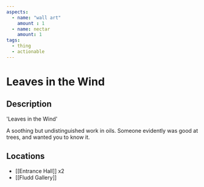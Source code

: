 ```yaml
---
aspects: 
  - name: "wall art"
    amount : 1
  - name: nectar
    amount: 1
tags:
  - thing
  - actionable
---
```


# Leaves in the Wind

## Description
'Leaves in the Wind'

A soothing but undistinguished work in oils. Someone evidently was good at trees, and wanted you to know it.
## Locations
- [[Entrance Hall]] x2
- [[Fludd Gallery]]